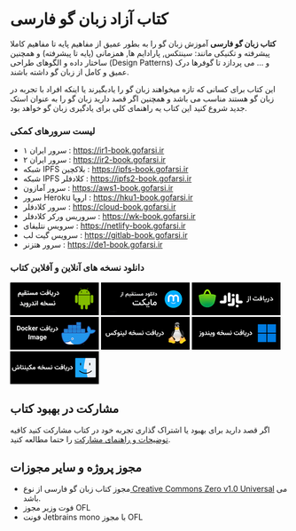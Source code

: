 # کتاب آزاد زبان گو فارسی

**کتاب زبان گو فارسی** آموزش زبان گو را به بطور عمیق از مفاهیم پایه تا مفاهیم کاملا پیشرفته و تکنیکی مانند: سینتکس, پارادایم ها, همزمانی (پایه تا پیشرفته) و همچنین ساختار داده و الگوهای طراحی (Design Patterns) و ... می پردازد تا گوفرها درک عمیق و کامل از زبان گو داشته باشند.

این کتاب برای کسانی که تازه میخواهند زبان گو را یادبگیرند یا اینکه افراد با تجربه در زبان گو هستند مناسب می باشد و همچنین اگر قصد دارید زبان گو را به عنوان استک جدید شروع کنید این کتاب یه راهنمای کلی برای یادگیری زبان گو خواهد بود.

### لیست سرورهای کمکی

- سرور ایران ۱ : https://ir1-book.gofarsi.ir
- سرور ایران ۲ : https://ir2-book.gofarsi.ir
- شبکه IPFS بلاکچین : https://ipfs-book.gofarsi.ir
- شبکه IPFS کلادفلر : https://ipfs2-book.gofarsi.ir
- سرور آمازون : https://aws1-book.gofarsi.ir
- سرور Heroku اروپا : https://hku1-book.gofarsi.ir
- سرور کلادفلر : https://cloud-book.gofarsi.ir
- سروریس ورکر کلادفلر : https://wk-book.gofarsi.ir
- سرویس نتلیفای : https://netlify-book.gofarsi.ir
- سرویس گیت لب : https://gitlab-book.gofarsi.ir
- سرور هتزنر : https://de1-book.gofarsi.ir


### دانلود نسخه های آنلاین و آفلاین کتاب

[![direct download](static/assets/img/dl/dl.png)](https://github.com/GoFarsi/android-book/releases) [![myket](static/assets/img/dl/myket.png)](https://myket.ir/app/com.gofarsi.book) [![cafebazzar](static/assets/img/dl/bazzar.png)](https://cafebazaar.ir/app/com.gofarsi.book) [![docker](static/assets/img/dl/docker.png)](https://hub.docker.com/r/gofarsi/book) [![linux](static/assets/img/dl/linux.png)](https://github.com/GoFarsi/book/releases) [![windows](static/assets/img/dl/windows.png)](https://github.com/GoFarsi/book/releases) [![mac](static/assets/img/dl/mac.png)](https://github.com/GoFarsi/book/releases)

## مشارکت در بهبود کتاب

اگر قصد دارید برای بهبود یا اشتراک گذاری تجربه خود در کتاب مشارکت کنید کافیه [توضیحات و راهنمای مشارکت](https://github.com/GoFarsi/book/blob/main/COUNTRIBUTING.md) را حتما مطالعه کنید.

## مجوز پروژه و سایر مجوزات

- مجوز کتاب زبان گو فارسی از نوع[ Creative Commons Zero v1.0 Universal](https://github.com/GoFarsi/book/blob/main/LICENSE) می باشد.
- فوت وزیر مجوز OFL
- فونت Jetbrains mono با مجوز OFL
